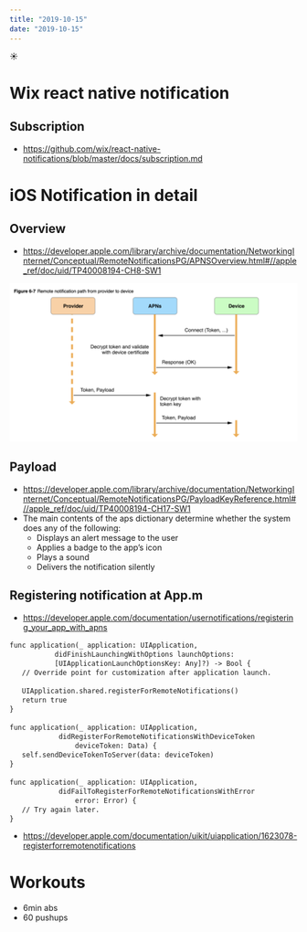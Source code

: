 ```yaml
---
title: "2019-10-15"
date: "2019-10-15"
---
```


☀️

# Wix react native notification

## Subscription

- https://github.com/wix/react-native-notifications/blob/master/docs/subscription.md

# iOS Notification in detail

## Overview

- https://developer.apple.com/library/archive/documentation/NetworkingInternet/Conceptual/RemoteNotificationsPG/APNSOverview.html#//apple_ref/doc/uid/TP40008194-CH8-SW1

![](./provider_to_device.png)

## Payload

- https://developer.apple.com/library/archive/documentation/NetworkingInternet/Conceptual/RemoteNotificationsPG/PayloadKeyReference.html#//apple_ref/doc/uid/TP40008194-CH17-SW1
- The main contents of the aps dictionary determine whether the system does any of the following:
  - Displays an alert message to the user
  - Applies a badge to the app’s icon
  - Plays a sound
  - Delivers the notification silently

## Registering notification at App.m

- https://developer.apple.com/documentation/usernotifications/registering_your_app_with_apns

```
func application(_ application: UIApplication,
           didFinishLaunchingWithOptions launchOptions:
           [UIApplicationLaunchOptionsKey: Any]?) -> Bool {
   // Override point for customization after application launch.

   UIApplication.shared.registerForRemoteNotifications()
   return true
}

func application(_ application: UIApplication,
            didRegisterForRemoteNotificationsWithDeviceToken
                deviceToken: Data) {
   self.sendDeviceTokenToServer(data: deviceToken)
}

func application(_ application: UIApplication,
            didFailToRegisterForRemoteNotificationsWithError
                error: Error) {
   // Try again later.
}
```

- https://developer.apple.com/documentation/uikit/uiapplication/1623078-registerforremotenotifications

# Workouts

- 6min abs
- 60 pushups
